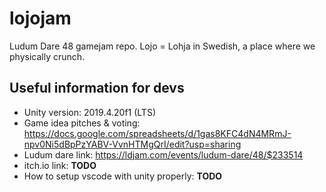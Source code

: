 # lojojam
Ludum Dare 48 gamejam repo. Lojo = Lohja in Swedish, a place where we physically crunch. 

## Useful information for devs
- Unity version: 2019.4.20f1 (LTS)
- Game idea pitches & voting: https://docs.google.com/spreadsheets/d/1gas8KFC4dN4MRmJ-npv0Ni5dBpPzYABV-VvnHTMgQrI/edit?usp=sharing
- Ludum dare link: https://ldjam.com/events/ludum-dare/48/$233514
- itch.io link: **TODO**
- How to setup vscode with unity properly: **TODO**
